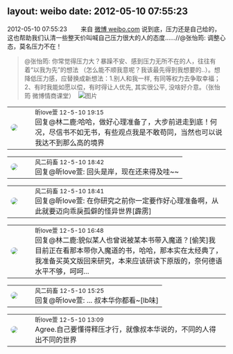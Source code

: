 layout: weibo
date: 2012-05-10 07:55:23
---
<meta name="referrer" content="no-referrer" />

2012-05-10 07:55:23  &nbsp;&nbsp;&nbsp;&nbsp;&nbsp;&nbsp; 来自 <a href="http://weibo.com/" rel="nofollow">微博 weibo.com</a>
说到底，压力还是自己给的，这也帮助我们认清一些整天价叫喊自己压力很大的人的态度……//@张怡筠: 调整心态，莫名压力不在！
>  @张怡筠: 你常觉得压力大？暴躁不安、感到压力无所不在的人，往往有着“以我为先”的想法 （怎么能不顺我意呢？我该最先得到我想要的..）。想降低压力感，应替换成新想法：1.别人和我一样, 有同等权力去争取幸福；2、有时我能如愿以偿，有时得让人优先, 其实很公平, 没啥好介意。（张怡筠 微博情商课堂） ​​​
>  ![图片](https://ww2.sinaimg.cn/large/4a821d11jw6dfg6hkze4xj.jpg)

<table style="width: 100%;">
  <tr>
    <td style="width: 40px;"><img style="border-radius:50%" src="https://tva3.sinaimg.cn/crop.0.0.180.180.50/6958d0e3jw1e8qgp5bmzyj2050050aa8.jpg?KID=imgbed,tva&Expires=1624463792&ssig=9rqdZgyefO"></td>
    <td colspan="2"><small>昕love萱 12-5-10 19:15</small><br/>回复@林二鹿:哈哈，做好心理准备了，大步前进走到底！何况，尽信书不如无书，有些观点我是不敢苟同，当然也可以说我达不到那么高的境界</td>
  </tr>
</table>

<table style="width: 100%;">
  <tr>
    <td style="width: 40px;"><img style="border-radius:50%" src="https://tva3.sinaimg.cn/crop.0.0.639.639.50/6d2a6003jw8f3idy69w2gj20hs0hrt9g.jpg?KID=imgbed,tva&Expires=1624463792&ssig=osPLQDVfQT"></td>
    <td colspan="2"><small>风二码畜 12-5-10 18:42</small><br/>回复@昕love萱: 回头是岸，现在还来得及哇~~</td>
  </tr>
</table>

<table style="width: 100%;">
  <tr>
    <td style="width: 40px;"><img style="border-radius:50%" src="https://tva3.sinaimg.cn/crop.0.0.639.639.50/6d2a6003jw8f3idy69w2gj20hs0hrt9g.jpg?KID=imgbed,tva&Expires=1624463792&ssig=osPLQDVfQT"></td>
    <td colspan="2"><small>风二码畜 12-5-10 18:41</small><br/>回复@昕love萱: 在你研究之前你一定要作好心理准备啊，从此就要迈向乖戾孤僻的怪异世界[霹雳]</td>
  </tr>
</table>

<table style="width: 100%;">
  <tr>
    <td style="width: 40px;"><img style="border-radius:50%" src="https://tva3.sinaimg.cn/crop.0.0.180.180.50/6958d0e3jw1e8qgp5bmzyj2050050aa8.jpg?KID=imgbed,tva&Expires=1624463792&ssig=9rqdZgyefO"></td>
    <td colspan="2"><small>昕love萱 12-5-10 16:48</small><br/>回复@林二鹿:貌似某人也曾说被某本书带入魔道？[偷笑]我目前正在看那本带你入魔道的书，哈哈，那本实在太经典了，我准备买英文版回来研究，本来应该研读下原版的，奈何德语水平不够，呵呵...</td>
  </tr>
</table>

<table style="width: 100%;">
  <tr>
    <td style="width: 40px;"><img style="border-radius:50%" src="https://tva3.sinaimg.cn/crop.0.0.639.639.50/6d2a6003jw8f3idy69w2gj20hs0hrt9g.jpg?KID=imgbed,tva&Expires=1624463792&ssig=osPLQDVfQT"></td>
    <td colspan="2"><small>风二码畜 12-5-10 15:25</small><br/>回复@昕love萱: ... 叔本华你都看~[lb味]</td>
  </tr>
</table>

<table style="width: 100%;">
  <tr>
    <td style="width: 40px;"><img style="border-radius:50%" src="https://tva3.sinaimg.cn/crop.0.0.180.180.50/6958d0e3jw1e8qgp5bmzyj2050050aa8.jpg?KID=imgbed,tva&Expires=1624463792&ssig=9rqdZgyefO"></td>
    <td colspan="2"><small>昕love萱 12-5-10 13:09</small><br/>Agree.自己要懂得释压才行，就像叔本华说的，不同的人得出不同的世界</td>
  </tr>
</table>
